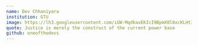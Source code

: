 ```yaml
---
name: Dev Chhaniyara
institution: GTU
image: https://lh3.googleusercontent.com/iGW-MqdkavEKIcI9BpmX0l0xcKLHt3INREFVfWZIqWlBCAIVMSULPM-V3qRVZPhyZj846V9gSwAHLoJvBeq_tkaBL_xnEEtzQsdm1PYJBSGsXrG5m7O9O0cC2EEwtEhHhU2BVgvOFin_7kDUh-degz2ZMhzjksejwn-D5TkyqaBHTodSO6Ff907VcubgRUrn4rMKD4V8d63uh2OIjrNPe-XEfwIuC0MUHuPlVj15Oau83IouflnLa2BQ2Llszn11NCpD9NhgSD288N9wak3LkjqQF75MMXXbJrrrkOTRJhfyyNvy7p1XrLncCunhFEDuU7NB9nOr3ZunToKNY8KCiuaoR2Y1ECKMiVqwLchWBZwUHCiSBdF6cdjEDSDhxLX3i8DZ7qcSi7j-7YFSZegrzWV0D2Jql41nvfoia7y9IJrAx2XviE1cyc_wYJTyyndSSzlWcm4BEMFf-2HdW5HT-OW5axGiSTlmHAwiaPmhRnNzImS5ojBnGOKxWRbDTBq4S8i5m3vsHeH4172_nZn0tel9w1EYEgD2ZHt2WEKjo3Pfzt57KpLeehd7KwXHgKrMHdVevhZhFXYncg-udWsUElbd270u2DMh_iuZsNGjHRgHbJ-esJ8aol2U1yD3NB9XNsAaDrWfpwbgbkT_edyGtA7ymzqOdbDkgvjciIeoUvyCiX-tTbtD16zHe1Hywg=w735-h979-no?authuser=1
quote: Justice is merely the construct of the current power base
github: oneofthedevs
---
```

